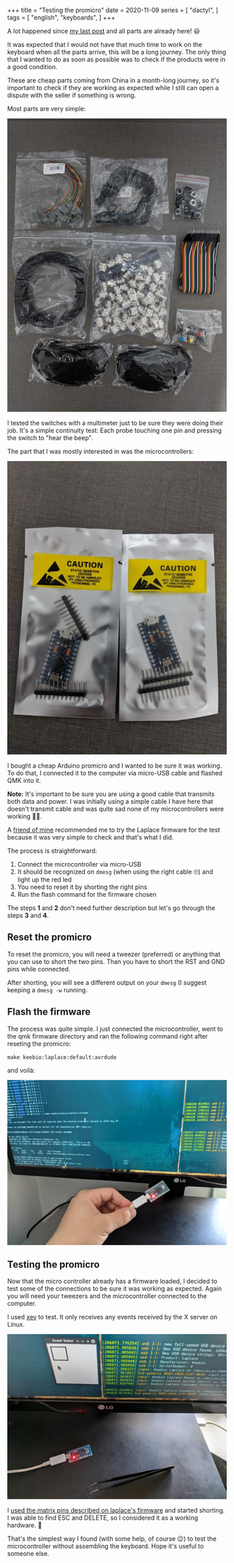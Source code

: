 +++
title = "Testing the promicro"
date = 2020-11-09
series = [
    "dactyl",
]
tags = [
    "english",
    "keyboards",
]
+++

A lot happened since [my last post](/dactyl1) and all parts are already here! 😃

It was expected that I would not have that much time to work on the keyboard
when all the parts arrive, this will be a long journey. The only thing that I
wanted to do as soon as possible was to check if the products were in a good
condition.

These are cheap parts coming from China in a month-long journey, so it's
important to check if they are working as expected while I still can open a
dispute with the seller if something is wrong.

Most parts are very simple:

![Other parts](/images/posts/dactyl2/parts.jpg)

I tested the switches with a multimeter just to be sure they were doing their
job. It's a simple continuity test: Each probe touching one pin and pressing
the switch to "hear the beep".

The part that I was mostly interested in was the microcontrollers:

![Both microcontrollers](/images/posts/dactyl2/microcontroller.jpg)

I bought a cheap Arduino promicro and I wanted to be sure it was working. To do
that, I connected it to the computer via micro-USB cable and flashed QMK into
it.

**Note:** It's important to be sure you are using a good cable that transmits
both data and power. I was initially using a simple cable I have here that
doesn't transmit cable and was quite sad none of my microcontrollers were
working 🤦‍♂.

A [friend of mine](https://twitter.com/rhruiz) recommended me to try the
Laplace firmware for the test because it was very simple to check and that's
what I did.

The process is straightforward:

1. Connect the microcontroller via micro-USB
1. It should be recognized on `dmesg` (when using the right cable 🙄) and light up the red led
1. You need to reset it by shorting the right pins
1. Run the flash command for the firmware chosen

The steps **1** and **2** don't need further description but let's go through
the steps **3** and **4**.

## Reset the promicro

To reset the promicro, you will need a tweezer (preferred) or anything that you
can use to short the two pins. Than you have to short the RST and GND pins
while connected.

After shorting, you will see a different output on your `dmesg` (I suggest
keeping a `dmesg -w` running.

## Flash the firmware

The process was quite simple. I just connected the microcontroller, went to the
qmk firmware directory and ran the following command right after reseting the
promicro:

```
make keebio:laplace:default:avrdude
```
and voilà:

![Flashing laplace firmware](/images/posts/dactyl2/flash-laplace.jpg)

## Testing the promicro

Now that the micro controller already has a firmware loaded, I decided to test
some of the connections to be sure it was working as expected. Again you will
need your tweezers and the microcontroller connected to the computer.

I used [xev](https://linux.die.net/man/1/xev) to test. It only receives any
events received by the X server on Linux.

![Testing the microcontroller with a tweezer](/images/posts/dactyl2/testing-tweezer.jpg)

I [used the matrix pins described on laplace's
firmware](https://github.com/qmk/qmk_firmware/blob/master/keyboards/keebio/laplace/config.h#L34)
and started shorting. I was able to find ESC and DELETE, so I considered it as
a working hardware. 🎉

That's the simplest way I found (with some help, of course 😉) to test the
microcontroller without assembling the keyboard. Hope it's useful to someone
else.
